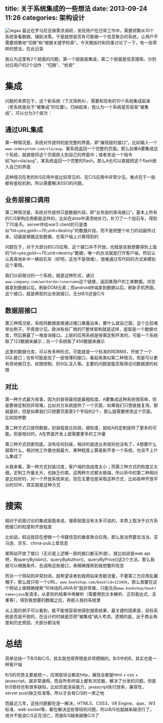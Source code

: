 title: 关于系统集成的一些想法
date: 2013-09-24 11:26
categories: 架构设计 
---
![legao](http://pic.kyfxbl.com/a36.jpg)
最近在罗马尼亚做需求调研，发现用户在日常工作中，需要频繁从10个系统查看数据，辅助决策。于是就想是否有可能做一个信息聚合的系统，让用户不需要频繁地“切换”和“根据关键字检索”。今天晚饭时和同事讨论了一下，有一些零碎的想法，在此记录
<!--more-->
 
我认为这里有2个层面的问题，第一个层面是集成，第二个层面是信息搜索。分别对应用户的2个动作：“切换”、“检索” 

# 集成

问题的本质在于，这个新系统（下文简称A），需要和现有的10个系统集成起来（老系统是处于“被集成”的位置）。归纳起来，我认为一个系统是否容易“被集成”，可以分为3个层次： 

## 通过URL集成 

第一种情况是，系统对外提供的是完整的界面，即“展现层的接口”。比如输入一个`www.somesystem.com/sla/aug`，某系统返回一个完整的页面。那么如果A要集成这个系统，就直接将这个页面嵌入到自己的界面中；或者发送一个指令如“kpi=sla/aug”，某系统返回一个完整的flash。那么A也可以直接把这个flash嵌入自己的界面 

这种情况在老的B/S应用中是比较常见的，在C/S应用中非常少见。难点在于一般都有鉴权机制，所以需要解决SSO的问题。
 
## 业务层接口调用 

第二种情况是，系统对外提供只是数据片段，即“业务层的查询接口”。基本上所有的C/S架构应用都是这样的，比如在dota中潇洒地补刀，补刀了一个投石车，得到了70金币。server传给war3 client的只是类似“hit=yes;gold=+70;unit=destroy”的数据片段，而不是把整个补刀的动画传过来，动画是根据这些数据，在客户端上计算得到的 

问题在于，对于大部分的C/S应用，这个接口并不开放。也就是说我想要得到上面的“hit=yes;gold=+70;unit=destroy”数据，唯一的办法就是打开客户端，然后认认真真地补中一辆投石车（好吧，这也不是很难），很难通过写代码的方式来模拟这个事情。 

我们以前做过的一个系统，就是这种形式，通过`www.company.com/workorder/username`这个链接，返回某用户的工单数据。浏览器拿到数据以后，刷新DOM元素；而android终端拿到数据以后，刷新手机界面。这个接口，就是典型的业务层接口，无分B/S还是C/S

## 数据层接口 

第三种情况是，系统将数据直接通过接口暴露出来，要什么就自己取。这个比较难举出例子，毕竟很少见。欧洲有些厂商的IT整体架构就是这样，底层是一个数据仓库，然后暴露了一堆查询接口。上层的应用系统是按需定制开发的，可能一个系统取了123数据来展示；另一个系统取了456数据来展示 

这里的数据仓库，可以有多种形式，可能就是一个标准的RDBMS，开放了一个SQL接口；也有可能是加了一层很薄的接口，看起来类似第二种情况，但是可以更有效地做日志、权限控制、防SQL注入等。主要的问题是能否取得访问数据源的权限

## 对比

第一种方式最为省事，因为封装得最彻底最粗粒度。A要集成这种系统很简单，但是要做定制则非常难。比如对方系统提供了一个页面，如果我们只想直接复用，那就最好。但是如果我们只想要页面里3个字段的2个，那么就需要修改这个页面，比如加参数

第二种方式只提供数据，封装程度比较弱，细粒度，就给A的定制提供了更多的可能。但是相对的，A在界面开发上就需要更多的工作量 

第三种方式则更彻底，没有任何封装，相对的就连业务规则也没有了。A想要什么就取什么，相对地工作量也就最大，某种程度上算是新开发一个系统，也谈不上什么集成了 

从我来看，第一种方式封装过度，客户端的自由度太小；而第三种方式的粒度又太细，定制工作量太大，也缺乏约束。这两种方式都太极端，所以折中的第二种相对是比较好的，对一个开放系统来说，现在主要也是采取这种方式，比如各种开放平台的SDK，其实就是这种方式 

# 搜索

相对于前面讨论的集成层面来说，搜索层面没有太多可说的，本质上取决于对方系统接口的粒度和开放程度 

比如说，假设我现在想做一个书籍信息的垂直聚合应用，那么我当然要去当当、亚马逊、京东、china-pub上拿信息 

某网站开放了接口（无论是上述哪一层的接口都无所谓），就比如说是web api吧，有queryByIsbn()、queryByAuthor()、queryByPrice()这3个方法，那么我就可以根据条件，去调用这些接口，来精确搜索到我想要的信息 

而另一个网站则非常封闭，就希望读者到我网站来贡献流量，不要第三方应用乱戴帽子，那么就只有一个URL，`www.bookshop.com/book?id=123456`，那么我要在这个网站上做精确搜索“10块钱的JAVA书”就非常难，只能先向`www.bookshop/book?name=java`发请求，从拿到的结果中再解析（需要用到文本解析、正则表达式、去重等），得到我想要的数据之后，再嵌入我的系统里 

从上面的例子可以看到，能不能很容易地得到搜索结果，最关键的因素是，目标系统是否是开放的，在设计的时候是否把“被集成”纳入考虑。遗憾的是，出于商业角度和历史原因，大部分都没有 

# 总结

简单总结一下B/S和C/S，其实我觉得界限是非常模糊的。B/S中的B，其实也是一种客户端 

B/S的优势主要是统一，应用层协议都走http，展现全都是html + css + javascript，就非常通用。而且所有终端上都有浏览器，解决了分发的问题。但是B/S曾经也有很多缺陷，比如页面渲染能力，javascript执行效率，兼容性，server push缺乏标准等。所以才会有C/S的一席之地 

而最近几年，这些问题都在逐一解决，HTML5、CSS3、V8 Engine、ajax、W3标准、web socket等，都在解决这些曾经的问题，所以B/S也就越来越流行了。或许不能说C/S正在消亡，而是B/S越来越像C/S了